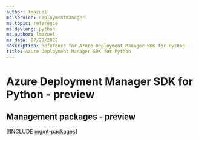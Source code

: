 ```yaml
---
author: lmazuel
ms.service: deploymentmanager
ms.topic: reference
ms.devlang: python
ms.author: lmazuel
ms.data: 07/28/2022
description: Reference for Azure Deployment Manager SDK for Python
title: Azure Deployment Manager SDK for Python
---
```

# Azure Deployment Manager SDK for Python - preview

## Management packages - preview
[!INCLUDE [mgmt-packages](deployment-manager-mgmt-index.md)]

